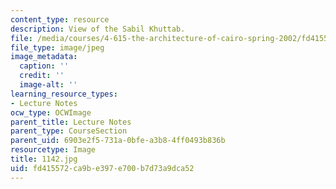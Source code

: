 ```yaml
---
content_type: resource
description: View of the Sabil Khuttab.
file: /media/courses/4-615-the-architecture-of-cairo-spring-2002/fd415572ca9be397e700b7d73a9dca52_1142.jpg
file_type: image/jpeg
image_metadata:
  caption: ''
  credit: ''
  image-alt: ''
learning_resource_types:
- Lecture Notes
ocw_type: OCWImage
parent_title: Lecture Notes
parent_type: CourseSection
parent_uid: 6903e2f5-731a-0bfe-a3b8-4ff0493b836b
resourcetype: Image
title: 1142.jpg
uid: fd415572-ca9b-e397-e700-b7d73a9dca52
---
```


